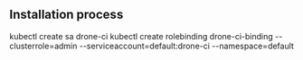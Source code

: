 ## Installation process

kubectl create sa drone-ci
kubectl create rolebinding drone-ci-binding --clusterrole=admin --serviceaccount=default:drone-ci --namespace=default
